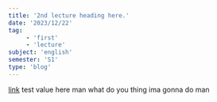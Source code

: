 ```yaml
---
title: '2nd lecture heading here.'
date: '2023/12/22'
tag:
     - 'first'
     - 'lecture'
subject: 'english'
semester: 'S1'
type: 'blog'
---
```

[link](ssww.com./)
test value here man what do you thing ima gonna do man
